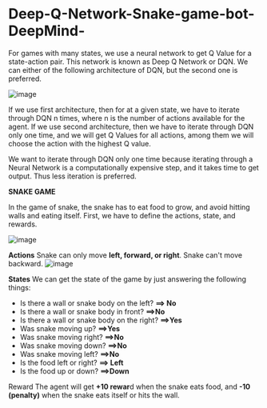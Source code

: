 # Deep-Q-Network-Snake-game-bot-DeepMind-
For games with many states, we use a neural network to get Q Value for a state-action pair. This network is known as Deep Q Network or DQN. We can either of the following architecture of DQN, but the second one is preferred.


![image](https://user-images.githubusercontent.com/42925930/133657909-3d847cd8-799c-4af0-baac-4b3f74eb1eec.png)

If we use first architecture, then for at a given state, we have to iterate through DQN n times, where n is the number of actions available for the agent. If we use second architecture, then we have to iterate through DQN only one time, and we will get Q Values for all actions, among them we will choose the action with the highest Q value.

We want to iterate through DQN only one time because iterating through a Neural Network is a computationally expensive step, and it takes time to get output. Thus less iteration is preferred.

**SNAKE GAME**

In the game of snake, the snake has to eat food to grow, and avoid hitting walls and eating itself. First, we have to define the actions, state, and rewards.

![image](https://user-images.githubusercontent.com/42925930/133658163-18af03d7-9739-4d0b-bd63-333271c44e5d.png)

**Actions**
Snake can only move
**left, forward, or right**.
Snake can't move backward.
![image](https://user-images.githubusercontent.com/42925930/133658246-83593342-8717-4b36-96d1-7b6fc21c6b08.png)


**States**
We can get the state of the game by just answering the following things:
- Is there a wall or snake body on the left? **==> No**
- Is there a wall or snake body in front?   **==>No**
- Is there a wall or snake body on the right?   **==>Yes**
- Was snake moving up?  **==>Yes**
- Was snake moving right?   **==>No**
- Was snake moving down?   **==>No**
- Was snake moving left?   **==>No**
- Is the food left or right?  **==> Left**
- Is the food up or down?   **==>Down**

Reward
The agent will get **+10 rewar**d when the snake eats food, and **-10 (penalty)** when the snake eats itself or hits the wall.
